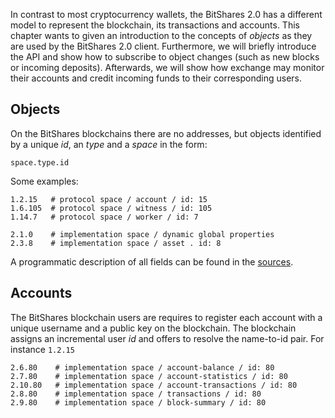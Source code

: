 In contrast to most cryptocurrency wallets, the BitShares 2.0 has a different
model to represent the blockchain, its transactions and accounts. This chapter
wants to given an introduction to the concepts of *objects* as they are used by
the BitShares 2.0 client. Furthermore, we will briefly introduce the API and
show how to subscribe to object changes (such as new blocks or incoming
deposits). Afterwards, we will show how exchange may monitor their accounts and
credit incoming funds to their corresponding users.

Objects
-------
On the BitShares blockchains there are no addresses, but objects identified by a
unique *id*, an *type* and a *space* in the form:

    space.type.id

Some examples:

    1.2.15   # protocol space / account / id: 15
    1.6.105  # protocol space / witness / id: 105
    1.14.7   # protocol space / worker / id: 7

    2.1.0    # implementation space / dynamic global properties
    2.3.8    # implementation space / asset . id: 8

A programmatic description of all fields can be found in the
[sources](https://github.com/cryptonomex/graphene/blob/master/libraries/chain/include/graphene/chain/protocol/types.hpp).

Accounts
--------
The BitShares blockchain users are requires to register each account with a
unique username and a public key on the blockchain. The blockchain assigns an
incremental user *id* and offers to resolve the name-to-id pair. For instance
`1.2.15`

    2.6.80    # implementation space / account-balance / id: 80
    2.7.80    # implementation space / account-statistics / id: 80
    2.10.80   # implementation space / account-transactions / id: 80
    2.8.80    # implementation space / transactions / id: 80
    2.9.80    # implementation space / block-summary / id: 80
